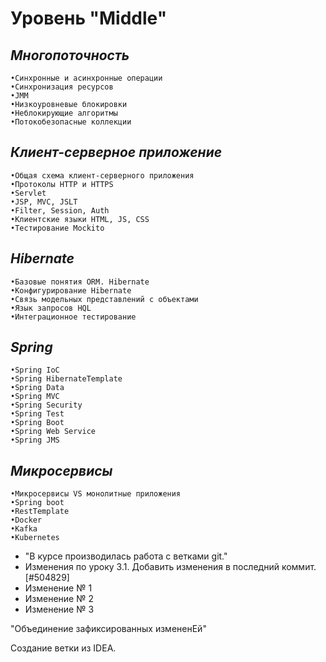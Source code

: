 # Уровень "Middle"

## *Многопоточность*

    •Синхронные и асинхронные операции
    •Синхронизация ресурсов
    •JMM
    •Низкоуровневые блокировки
    •Неблокирующие алгоритмы
    •Потокобезопасные коллекции

## *Клиент-серверное приложение*

    •Общая схема клиент-серверного приложения
    •Протоколы HTTP и HTTPS
    •Servlet
    •JSP, MVC, JSLT
    •Filter, Session, Auth
    •Клиентские языки HTML, JS, CSS
    •Тестирование Mockito

## *Hibernate*

    •Базовые понятия ORM. Hibernate
    •Конфигурирование Hibernate
    •Связь модельных представлений с объектами
    •Язык запросов HQL
    •Интеграционное тестирование

## *Spring*

    •Spring IoC
    •Spring HibernateTemplate
    •Spring Data
    •Spring MVC
    •Spring Security
    •Spring Test
    •Spring Boot
    •Spring Web Service
    •Spring JMS

## *Микросервисы*

    •Микросервисы VS монолитные приложения
    •Spring boot
    •RestTemplate
    •Docker
    •Kafka
    •Kubernetes

* "В курсе производилась работа с ветками git."
* Изменения по уроку 3.1. Добавить изменения в последний коммит. [#504829]
* Изменение № 1
* Изменение № 2
* Изменение № 3

"Объединение зафиксированных измененЕй"

Создание ветки из IDEA.